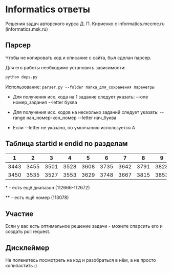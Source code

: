 # Informatics ответы

Решения задач авторского курса Д. П. Кириенко с informatics.mccme.ru (informatics.msk.ru)

## Парсер

Чтобы не копировать код и описание с сайта, был сделан парсер.

Для его работы необходимо установить зависимости:

```sh
python deps.py
```

Использование: ```parser.py --folder папка_для_сохранения параметры```

* Для получения исх. кода на 1 задание следует указать: --one номер_задания --letter буква

* Для получения исх. кодов на несколько заданий следует указать: --range нач_номер-кон_номер --letter нач_буква

* Если --letter не указано, по умолчанию используется A

## Таблица startid и endid по разделам

| 1    | 2    | 3    | 4    | 5    | 6    | 7    | 8    | 9    | 10   | 11*  | 12     | 13     | 14.1   | 14.2   | 15     | 16** |
|------|------|------|------|------|------|------|------|------|------|------|--------|--------|--------|--------|--------|------|
| 3443 | 3455 | 3501 | 3528 | 3608 | 3735 | 3642 | 3791 | 3828 | 3828 | 4179 | 111152 | 111300 | 111194 | 111362 | 111326 | 3749 |
| 3450 | 3535 | 3527 | 3553 | 3629 | 3748 | 3667 | 3815 | 3853 | 3853 | 4197 | 111177 | 111325 | 111220 | 111387 | 111361 | 3774 |

\* - есть ещё диапазон (112666-112672)

\** - есть ещё номер (113078)

## Участие

Если у вас есть оптимальное решение задачи - можете спарсить его и создать pull request.

## Дисклеймер

Не поленитесь посмотреть на код и разобраться в нём, а не просто копипастить :)
